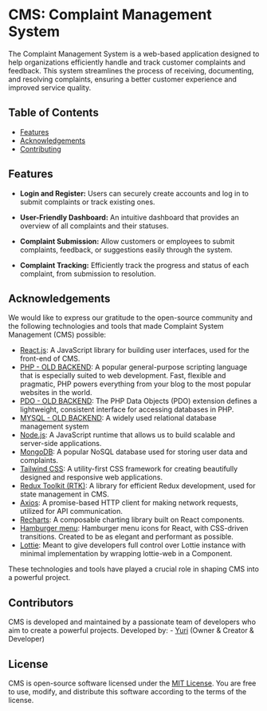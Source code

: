 # CMS: Complaint Management System

The Complaint Management System is a web-based application designed to help organizations efficiently handle and track customer complaints and feedback. This system streamlines the process of receiving, documenting, and resolving complaints, ensuring a better customer experience and improved service quality.

## Table of Contents

- [Features](#features)
- [Acknowledgements](#acknowledgements)
- [Contributing](#contributors)

## Features

- **Login and Register:** Users can securely create accounts and log in to submit complaints or track existing ones.

- **User-Friendly Dashboard:** An intuitive dashboard that provides an overview of all complaints and their statuses.

- **Complaint Submission:** Allow customers or employees to submit complaints, feedback, or suggestions easily through the system.

- **Complaint Tracking:** Efficiently track the progress and status of each complaint, from submission to resolution.

## Acknowledgements

We would like to express our gratitude to the open-source community and the following technologies and tools that made Complaint System Management (CMS) possible:

- [React.js](https://reactjs.org/): A JavaScript library for building user interfaces, used for the front-end of CMS.
- [PHP - OLD BACKEND](https://www.php.net/): A popular general-purpose scripting language that is especially suited to web development.
Fast, flexible and pragmatic, PHP powers everything from your blog to the most popular websites in the world.
- [PDO - OLD BACKEND](https://www.php.net/manual/en/book.pdo.php): The PHP Data Objects (PDO) extension defines a lightweight, consistent interface for accessing databases in PHP.
- [MYSQL - OLD BACKEND](https://www.mysql.com/): A widely used relational database management system
- [Node.js](https://nodejs.org/): A JavaScript runtime that allows us to build scalable and server-side applications.
- [MongoDB](https://www.mongodb.com/): A popular NoSQL database used for storing user data and complaints.
- [Tailwind CSS](https://tailwindcss.com/): A utility-first CSS framework for creating beautifully designed and responsive web applications.
- [Redux Toolkit (RTK)](https://redux-toolkit.js.org/): A library for efficient Redux development, used for state management in CMS.
- [Axios](https://axios-http.com/): A promise-based HTTP client for making network requests, utilized for API communication.
- [Recharts](https://recharts.org/): A composable charting library built on React components.
- [Hamburger menu](https://www.npmjs.com/package/hamburger-react): Hamburger menu icons for React, with CSS-driven transitions. Created to be as elegant and performant as possible.
- [Lottie](https://lottiereact.com/): Meant to give developers full control over Lottie instance with minimal implementation by wrapping lottie-web in a Component.

These technologies and tools have played a crucial role in shaping CMS into a powerful project.

## Contributors

CMS is developed and maintained by a passionate team of developers who aim to create a powerful projects.
Developed by: - [Yuri](https://github.com/YuriSereda777) (Owner & Creator & Developer)

## License

CMS is open-source software licensed under the [MIT License](LICENSE). You are free to use, modify, and distribute this software according to the terms of the license.


